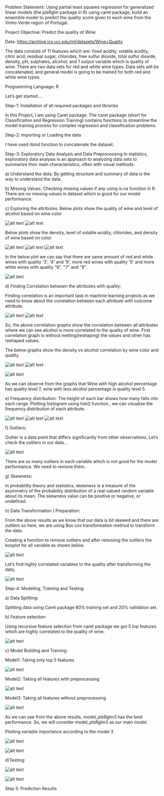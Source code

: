 Problem Statement: Using partial least squares regression for generalized linear models (the plsRglm package in R) using caret package, build an ensemble model to predict the quality score given to each wine from the Vinho Verde region of Portugal.

Project Objective: Predict the quality of Wine

Data:  https://archive.ics.uci.edu/ml/datasets/Wine+Quality

The data consists of 11 features which are: fixed acidity, volatile acidity, citric acid, residual sugar, chlorides, free sulfur dioxide, total sulfur dioxide, density, pH, sulphates, alcohol; and 1 output variable which is quality of wine. There are two data sets for red and white wine types. Data sets will be concatenated, and general model is going to be trained for both red and white wine types.

Programming Language:  R

Let’s get started….

Step-1:  Installation of all required packages and libraries

In this Project, I am using Caret package. The caret package (short for Classification and Regression Training) contains functions to streamline the model training process for complex regression and classification problems.


Step-2:  Importing or Loading the data

I have used rbind function to concatenate the dataset.


Step-3:  Exploratory Data Analysis and Data Preprocessing
In statistics, exploratory data analysis is an approach to analyzing data sets to summarize their main characteristics, often with visual methods.


a)	Understand the data: 
By getting structure and summary of data is the way to understand the data.

b)	Missing Values: 
Checking missing values if any using is.na function in R. There are no missing values in dataset which is good for our model performance.

c)	Exploring the attributes:
Below plots show the quality of wine and level of alcohol based on wine color

![alt text](https://github.com/poojaumathe/Predicting-the-wine-quality-using-plsRglm-model-in-R/blob/master/Plots/1)
![alt text](https://github.com/poojaumathe/Predicting-the-wine-quality-using-plsRglm-model-in-R/blob/master/Plots/2)

Below plots show the density, level of volatile acidity, chlorides, and density of wine based on color.

![alt text](https://github.com/poojaumathe/Predicting-the-wine-quality-using-plsRglm-model-in-R/blob/master/Plots/3)
![alt text](https://github.com/poojaumathe/Predicting-the-wine-quality-using-plsRglm-model-in-R/blob/master/Plots/4)
![alt text](https://github.com/poojaumathe/Predicting-the-wine-quality-using-plsRglm-model-in-R/blob/master/Plots/5)

In the below plot we can say that there are same amount of red and white wines with quality '3', '4' and '9', more red wines with quality '5' and more white wines with quality "6", "7" and "8".

![alt text](https://github.com/poojaumathe/Predicting-the-wine-quality-using-plsRglm-model-in-R/blob/master/Plots/6)


d)	Finding Correlation between the attributes with quality:

Finding correlation is an important task in machine learning projects as we need to know about the correlation between each attribute with outcome attribute.

![alt text](https://github.com/poojaumathe/Predicting-the-wine-quality-using-plsRglm-model-in-R/blob/master/Plots/7)
![alt text](https://github.com/poojaumathe/Predicting-the-wine-quality-using-plsRglm-model-in-R/blob/master/Plots/8)

So, the above correlation graphs show the correlation between all attributes where we can see alcohol is more correlated to the quality of wine. First correlation graph is without melting(reshaping) the values and other has reshaped values.

The below graphs show the density vs alcohol correlation by wine color and quality.

![alt text](https://github.com/poojaumathe/Predicting-the-wine-quality-using-plsRglm-model-in-R/blob/master/Plots/9)
![alt text](https://github.com/poojaumathe/Predicting-the-wine-quality-using-plsRglm-model-in-R/blob/master/Plots/10)

![alt text](https://github.com/poojaumathe/Predicting-the-wine-quality-using-plsRglm-model-in-R/blob/master/Plots/11)

As we can observe from the graphs that Wine with high alcohol percentage has quality level 7, wine with less alcohol percentage is quality level 5.


e)	Frequency distribution: 
The height of each bar shows how many falls into each range. Plotting histogram using hist() function , we can visualize the frequency distribution of each attribute.   

![alt text](https://github.com/poojaumathe/Predicting-the-wine-quality-using-plsRglm-model-in-R/blob/master/Plots/12)
![alt text](https://github.com/poojaumathe/Predicting-the-wine-quality-using-plsRglm-model-in-R/blob/master/Plots/13)
![alt text](https://github.com/poojaumathe/Predicting-the-wine-quality-using-plsRglm-model-in-R/blob/master/Plots/14)

f)	Outliers:

Outlier is a data point that differs significantly from other observations.
Let’s check the outliers in our data…

![alt text](https://github.com/poojaumathe/Predicting-the-wine-quality-using-plsRglm-model-in-R/blob/master/Plots/15)

There are so many outliers in each variable which is not good for the model performance. We need to remove them.


g)	Skewness: 

In probability theory and statistics, skewness is a measure of the asymmetry of the probability distribution of a real-valued random variable about its mean. The skewness value can be positive or negative, or undefined.


h)	Data Transformation / Preparation:

From the above results as we know that our data is bit skewed and there are outliers so here, we are using Box cox transformation method to transform the data.


Creating a function to remove outliers and after removing the outliers the boxplot for all variable as shown below.


![alt text](https://github.com/poojaumathe/Predicting-the-wine-quality-using-plsRglm-model-in-R/blob/master/Plots/16)

Let’s find highly correlated variables to the quality after transforming the data,

![alt text](https://github.com/poojaumathe/Predicting-the-wine-quality-using-plsRglm-model-in-R/blob/master/Plots/17)


Step-4:  Modeling, Training and Testing 


a)	Data Splitting:

Splitting data using Caret package 80% training set and 20% validation set.


b)	Feature selection:

Using recursive feature selection from caret package we got 5 top features which are highly correlated to the quality of wine.


![alt text](https://github.com/poojaumathe/Predicting-the-wine-quality-using-plsRglm-model-in-R/blob/master/Plots/18)


c)	Model Building and Training: 

Model1: Taking only top 5 features

![alt text](https://github.com/poojaumathe/Predicting-the-wine-quality-using-plsRglm-model-in-R/blob/master/Plots/19)

Model2: Taking all features with preprocessing

![alt text](https://github.com/poojaumathe/Predicting-the-wine-quality-using-plsRglm-model-in-R/blob/master/Plots/20)

Model3: Taking all features without preprocessing

![alt text](https://github.com/poojaumathe/Predicting-the-wine-quality-using-plsRglm-model-in-R/blob/master/Plots/21)

As we can see from the above results, model_plsRglm3 has the best performance. So, we will consider model_plsRglm3 as our main model.

Plotting variable importance according to the model 3

![alt text](https://github.com/poojaumathe/Predicting-the-wine-quality-using-plsRglm-model-in-R/blob/master/Plots/22)

![alt text](https://github.com/poojaumathe/Predicting-the-wine-quality-using-plsRglm-model-in-R/blob/master/Plots/23)



d)Testing: 

![alt text](https://github.com/poojaumathe/Predicting-the-wine-quality-using-plsRglm-model-in-R/blob/master/Plots/24)


![alt text](https://github.com/poojaumathe/Predicting-the-wine-quality-using-plsRglm-model-in-R/blob/master/Plots/25)


Step 5: Prediction Results










